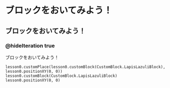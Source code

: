 # ブロックをおいてみよう！
## ブロックをおいてみよう！
### @hideIteration true
ブロックをおいてみよう！
```blocks
lesson0.customPlace(lesson0.customBlock(CustomBlock.LapisLazuliBlock), lesson0.positionXY(0, 0))
lesson0.customBlock(CustomBlock.LapisLazuliBlock)
lesson0.positionXY(0, 0)
```
